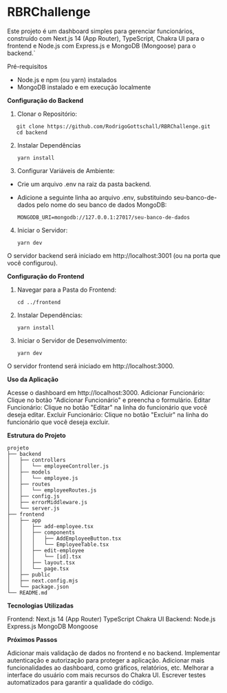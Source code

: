# RBRChallenge

Este projeto é um dashboard simples para gerenciar funcionários, construído com Next.js 14 (App Router), TypeScript, Chakra UI para o frontend e Node.js com Express.js e MongoDB (Mongoose) para o backend.`

Pré-requisitos

- Node.js e npm (ou yarn) instalados
- MongoDB instalado e em execução localmente



**Configuração do Backend**

1. Clonar o Repositório:
```
   git clone https://github.com/RodrigoGottschall/RBRChallenge.git
   cd backend
```
2. Instalar Dependências

   ```yarn install```

3. Configurar Variáveis de Ambiente:
- Crie um arquivo .env na raiz da pasta backend.
- Adicione a seguinte linha ao arquivo .env, substituindo seu-banco-de-dados pelo nome do seu banco de dados MongoDB:
  
   ```MONGODB_URI=mongodb://127.0.0.1:27017/seu-banco-de-dados```

4. Iniciar o Servidor:
   
   ```yarn dev```

O servidor backend será iniciado em http://localhost:3001 (ou na porta que você configurou).

**Configuração do Frontend**

1. Navegar para a Pasta do Frontend:
   
   ```cd ../frontend```

2. Instalar Dependências:
   
    ```yarn install```

3. Iniciar o Servidor de Desenvolvimento:
   
    ```yarn dev```

O servidor frontend será iniciado em http://localhost:3000.



**Uso da Aplicação**

Acesse o dashboard em http://localhost:3000.
Adicionar Funcionário: Clique no botão "Adicionar Funcionário" e preencha o formulário.
Editar Funcionário: Clique no botão "Editar" na linha do funcionário que você deseja editar.
Excluir Funcionário: Clique no botão "Excluir" na linha do funcionário que você deseja excluir.



**Estrutura do Projeto**

```
projeto
├── backend
│   ├── controllers
│   │   └── employeeController.js
│   ├── models
│   │   └── employee.js
│   ├── routes
│   │   └── employeeRoutes.js
│   ├── config.js
│   ├── errorMiddleware.js
│   └── server.js
├── frontend
│   ├── app
│   │   ├── add-employee.tsx
│   │   ├── components
│   │   │   ├── AddEmployeeButton.tsx
│   │   │   └── EmployeeTable.tsx
│   │   ├── edit-employee
│   │   │   └── [id].tsx
│   │   ├── layout.tsx
│   │   └── page.tsx
│   ├── public
│   ├── next.config.mjs
│   └── package.json
└── README.md
```


**Tecnologias Utilizadas**

Frontend:
    Next.js 14 (App Router)
    TypeScript
    Chakra UI
Backend:
    Node.js
    Express.js
    MongoDB
    Mongoose

**Próximos Passos**

Adicionar mais validação de dados no frontend e no backend.
Implementar autenticação e autorização para proteger a aplicação.
Adicionar mais funcionalidades ao dashboard, como gráficos, relatórios, etc.
Melhorar a interface do usuário com mais recursos do Chakra UI.
Escrever testes automatizados para garantir a qualidade do código.
